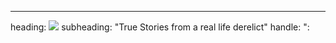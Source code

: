 ---
heading: <img src="images/derelictdb.png">
subheading: "True Stories from a real life derelict"
handle: ":